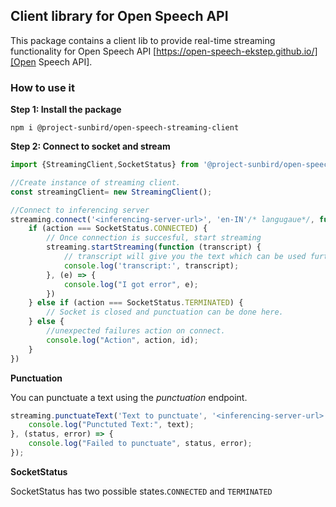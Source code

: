 ## Client library for Open Speech API

This package contains a client lib to provide real-time streaming functionality for Open Speech API [https://open-speech-ekstep.github.io/][Open Speech API].

[Open Speech API]: https://open-speech-ekstep.github.io/


### How to use it

**Step 1: Install the package**

`npm i @project-sunbird/open-speech-streaming-client`

**Step 2: Connect to socket and stream**

```javascript
import {StreamingClient,SocketStatus} from '@project-sunbird/open-speech-streaming-client'

//Create instance of streaming client.
const streamingClient= new StreamingClient();

//Connect to inferencing server
streaming.connect('<inferencing-server-url>', 'en-IN'/* langugaue*/, function (action, id) {
    if (action === SocketStatus.CONNECTED) {
        // Once connection is succesful, start streaming
        streaming.startStreaming(function (transcript) {
            // transcript will give you the text which can be used further
            console.log('transcript:', transcript);
        }, (e) => {
            console.log("I got error", e);
        })
    } else if (action === SocketStatus.TERMINATED) {
        // Socket is closed and punctuation can be done here.
    } else {
        //unexpected failures action on connect.
        console.log("Action", action, id);
    }
})
```

**Punctuation**

You can punctuate a text using the _punctuation_ endpoint. 

```javascript
streaming.punctuateText('Text to punctuate', '<inferencing-server-url>', (status, text) => {
    console.log("Punctuted Text:", text);
}, (status, error) => {
    console.log("Failed to punctuate", status, error);
});
```

**SocketStatus**

SocketStatus has two possible states.`CONNECTED` and `TERMINATED`

